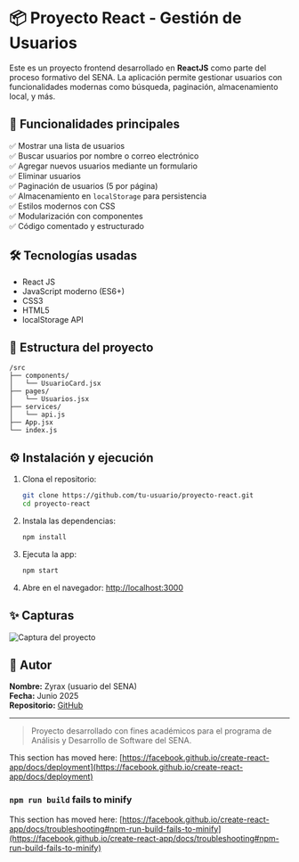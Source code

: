 # 📦 Proyecto React - Gestión de Usuarios

Este es un proyecto frontend desarrollado en **ReactJS** como parte del proceso formativo del SENA. La aplicación permite gestionar usuarios con funcionalidades modernas como búsqueda, paginación, almacenamiento local, y más.

## 🚀 Funcionalidades principales

✅ Mostrar una lista de usuarios  
✅ Buscar usuarios por nombre o correo electrónico  
✅ Agregar nuevos usuarios mediante un formulario  
✅ Eliminar usuarios  
✅ Paginación de usuarios (5 por página)  
✅ Almacenamiento en `localStorage` para persistencia  
✅ Estilos modernos con CSS  
✅ Modularización con componentes  
✅ Código comentado y estructurado

## 🛠️ Tecnologías usadas

- React JS
- JavaScript moderno (ES6+)
- CSS3
- HTML5
- localStorage API

## 📁 Estructura del proyecto

```
/src
├── components/
│   └── UsuarioCard.jsx
├── pages/
│   └── Usuarios.jsx
├── services/
│   └── api.js
├── App.jsx
└── index.js
```

## ⚙️ Instalación y ejecución

1. Clona el repositorio:
   ```bash
   git clone https://github.com/tu-usuario/proyecto-react.git
   cd proyecto-react
   ```

2. Instala las dependencias:
   ```bash
   npm install
   ```

3. Ejecuta la app:
   ```bash
   npm start
   ```

4. Abre en el navegador: [http://localhost:3000](http://localhost:3000)

## ✨ Capturas

![Captura del proyecto](./screenshots/usuarios.png)

## 🧠 Autor

**Nombre:** Zyrax (usuario del SENA)  
**Fecha:** Junio 2025  
**Repositorio:** [GitHub](https://github.com/tu-usuario/proyecto-react)

---

> Proyecto desarrollado con fines académicos para el programa de Análisis y Desarrollo de Software del SENA.


This section has moved here: [https://facebook.github.io/create-react-app/docs/deployment](https://facebook.github.io/create-react-app/docs/deployment)

### `npm run build` fails to minify

This section has moved here: [https://facebook.github.io/create-react-app/docs/troubleshooting#npm-run-build-fails-to-minify](https://facebook.github.io/create-react-app/docs/troubleshooting#npm-run-build-fails-to-minify)
